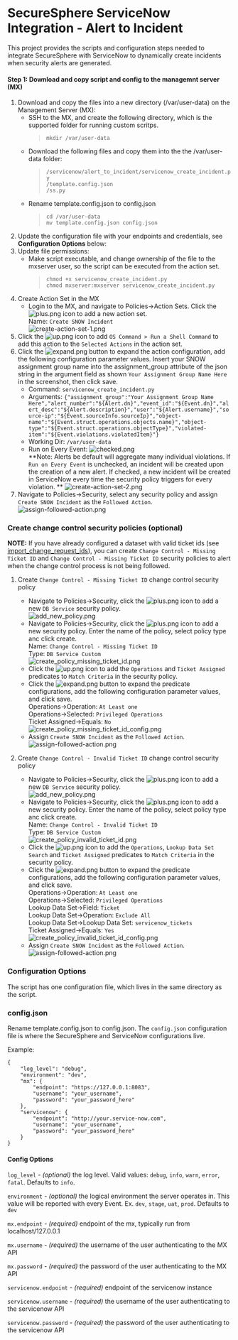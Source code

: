 # SecureSphere ServiceNow Integration - Alert to Incident

This project provides the scripts and configuration steps needed to integrate SecureSphere with ServiceNow to dynamically create incidents when security alerts are generated.  

#### Step 1: Download and copy script and config to the managemnt server (MX)

1. Download and copy the files into a new directory (/var/user-data) on the Management Server (MX):
    - SSH to the MX, and create the following directory, which is the supported folder for running custom scritps.  
        >`mkdir /var/user-data`
    - Download the following files and copy them into the the /var/user-data folder:  
        >`/servicenow/alert_to_incident/servicenow_create_incident.py`  
        `/template.config.json`  
        `/ss.py`  
    - Rename template.config.json to config.json  
        >`cd /var/user-data`  
        `mv template.config.json config.json`  
1. Update the configuration file with your endpoints and credentials, see **Configuration Options** below:
1. Update file permissions:
    - Make script executable, and change ownership of the file to the mxserver user, so the script can be executed from the action set.  
        > `chmod +x servicenow_create_incident.py`  
        `chmod mxserver:mxserver servicenow_create_incident.py`
1. Create Action Set in the MX
    - Login to the MX, and navigate to Policies->Action Sets. Click the ![plus.png](images/plus.png) icon to add a new action set.  
    Name: `Create SNOW Incident`  
    ![create-action-set-1.png](images/create-action-set-1.png)  
1. Click the ![up.png](images/up.png) icon to add `OS Command > Run a Shell Command` to add this action to the `Selected Actions` in the action set.
1. Click the ![expand.png](images/expand.png) button to expand the action configuration, add the following configuration parameter values.  Insert your SNOW assignment group name into the assignment_group attribute of the json string in the argument field as shown `Your Assignment Group Name Here` in the screenshot, then click save.
    - Command: `servicenow_create_incident.py`  
    - Arguments: `{"assignment_group":"Your Assignment Group Name Here","alert_number":"${Alert.dn}","event_id":"${Event.dn}","alert_desc":"${Alert.description}","user":"${Alert.username}","source-ip":"${Event.sourceInfo.sourceIp}","object-name":"${Event.struct.operations.objects.name}","object-type":"${Event.struct.operations.objectType}","violated-item":"${Event.violations.violatedItem}"}`  
    - Working Dir: `/var/user-data`  
    - Run on Every Event: ![checked.png](images/checked.png)  
    **Note: Alerts be default will aggregate many individual violations. If `Run on Every Event` is unchecked, an incident will be created upon the creation of a new alert. If checked, a new incident will be created in ServiceNow every time the security policy triggers for every violation. **
    ![create-action-set-2.png](images/create-action-set-2.png)    
1. Navigate to Policies->Security, select any security policy and assign `Create SNOW Incident` as the `Followed Action`.
    ![assign-followed-action.png](images/assign-followed-action.png)

### Create change control security policies (optional) ###
**NOTE:** If you have already configured a dataset with valid ticket ids (see [import_change_request_ids](https://github.com/imperva/mx-toolbox/tree/master/servicenow/import_change_request_ids)), you can create `Change Control - Missing Ticket ID` and `Change Control - Missing Ticket ID` security policies to alert when the change control process is not being followed.   


1. Create `Change Control - Missing Ticket ID` change control security policy
    - Navigate to Policies->Security, click the ![plus.png](images/plus.png) icon to add a new `DB Service` security policy.  
        ![add_new_policy.png](images/add_new_policy.png)
    - Navigate to Policies->Security, click the ![plus.png](images/plus.png) icon to add a new security policy.  Enter the name of the policy, select policy type anc click create.   
        Name: `Change Control - Missing Ticket ID`  
        Type: `DB Service Custom`  
        ![create_policy_missing_ticket_id.png](images/create_policy_missing_ticket_id.png)
    - Click the ![up.png](images/up.png) icon to add the `Operations` and `Ticket Assigned` predicates to `Match Criteria` in the security policy.
    - Click the ![expand.png](images/expand.png) button to expand the predicate configurations, add the following configuration parameter values, and click save.  
        Operations->Operation: `At Least one`  
        Operations->Selected: `Privileged Operations`  
        Ticket Assigned->Equals: `No`  
        ![create_policy_missing_ticket_id_config.png](images/create_policy_missing_ticket_id_config.png)
    - Assign `Create SNOW Incident` as the `Followed Action`.  
        ![assign-followed-action.png](images/assign-followed-action.png)  

1. Create `Change Control - Invalid Ticket ID` change control security policy
    - Navigate to Policies->Security, click the ![plus.png](images/plus.png) icon to add a new `DB Service` security policy.  
        ![add_new_policy.png](images/add_new_policy.png)
    - Navigate to Policies->Security, click the ![plus.png](images/plus.png) icon to add a new security policy.  Enter the name of the policy, select policy type anc click create.   
        Name: `Change Control - Invalid Ticket ID`  
        Type: `DB Service Custom`  
        ![create_policy_invalid_ticket_id.png](images/create_policy_invalid_ticket_id.png)
    - Click the ![up.png](images/up.png) icon to add the `Operations`, `Lookup Data Set Search` and `Ticket Assigned` predicates to `Match Criteria` in the security policy.
    - Click the ![expand.png](images/expand.png) button to expand the predicate configurations, add the following configuration parameter values, and click save.  
        Operations->Operation: `At Least one`  
        Operations->Selected: `Privileged Operations`  
        Lookup Data Set->Field: `Ticket`  
        Lookup Data Set->Operation: `Exclude All`  
        Lookup Data Set->Lookup Data Set: `servicenow_tickets`  
        Ticket Assigned->Equals: `Yes`  
        ![create_policy_invalid_ticket_id_config.png](images/create_policy_invalid_ticket_id_config.png)
    - Assign `Create SNOW Incident` as the `Followed Action`.  
        ![assign-followed-action.png](images/assign-followed-action.png)  

### Configuration Options ###

The script has one configuration file, which lives in the same directory as the script.

### config.json ###

Rename template.config.json to config.json.  The `config.json` configuration file is where the SecureSphere and ServiceNow configurations live. 

Example:

```
{
    "log_level": "debug",
    "environment": "dev",
    "mx": {
        "endpoint": "https://127.0.0.1:8083",
        "username": "your_username",
        "password": "your_password_here"
    },
    "servicenow": {
        "endpoint": "http://your.service-now.com",
        "username": "your_username",
        "password": "your_password_here"
    }
}
```

#### Config Options ####

`log_level` - _(optional)_ the log level. Valid values: `debug`, `info`, `warn`, `error`, `fatal`. Defaults to `info`.

`environment` - _(optional)_ the logical environment the server operates in.  This value will be reported with every Event.  Ex. `dev`, `stage`, `uat`, `prod`.  Defaults to `dev`

`mx.endpoint` - _(required)_ endpoint of the mx, typically run from localhost/127.0.0.1

`mx.username` - _(required)_ the username of the user authenticating to the MX API 

`mx.password` - _(required)_ the password of the user authenticating to the MX API 

`servicenow.endpoint` - _(required)_ endpoint of the servicenow instance

`servicenow.username` - _(required)_ the username of the user authenticating to the servicenow API 

`servicenow.password` - _(required)_ the password of the user authenticating to the servicenow API 